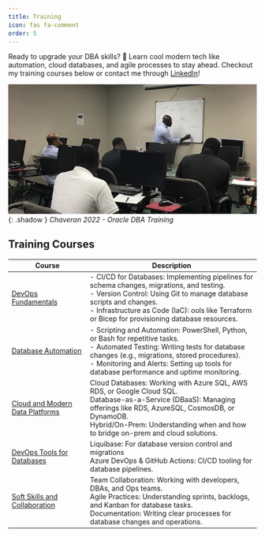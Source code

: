 ```yaml
---
title: Training
icon: fas fa-comment
order: 5
---
```


Ready to upgrade your DBA skills? 🚀 Learn cool modern tech like automation, cloud databases, and agile processes to stay ahead. Checkout my training courses below or contact me through [LinkedIn](https://www.linkedin.com/in/richard-koranteng)!

![Chaveran 2022 - Oracle DBA Training](/assets/img/sample/training.jpg){: .shadow }
_Chaveran 2022 - Oracle DBA Training_

## Training Courses

| Course   	| Description |
|-----------|-------------------|
| [DevOps Fundamentals](#) | - CI/CD for Databases: Implementing pipelines for schema changes, migrations, and testing. <br> - Version Control: Using Git to manage database scripts and changes. <br> - Infrastructure as Code (IaC): ools like Terraform or Bicep for provisioning database resources. |
| [Database Automation](#) | - Scripting and Automation: PowerShell, Python, or Bash for repetitive tasks. <br> - Automated Testing: Writing tests for database changes (e.g., migrations, stored procedures). <br> - Monitoring and Alerts: Setting up tools for database performance and uptime monitoring. |
| [Cloud and Modern Data Platforms](#) | Cloud Databases: Working with Azure SQL, AWS RDS, or Google Cloud SQL. <br> Database-as-a-Service (DBaaS): Managing offerings like RDS, AzureSQL, CosmosDB, or DynamoDB. <br> Hybrid/On-Prem: Understanding when and how to bridge on-prem and cloud solutions. |
| [DevOps Tools for Databases](#) | Liquibase: For database version control and migrations <br> Azure DevOps & GitHub Actions: CI/CD tooling for database pipelines. |
| [Soft Skills and Collaboration](#) | Team Collaboration: Working with developers, DBAs, and Ops teams. <br> Agile Practices: Understanding sprints, backlogs, and Kanban for database tasks. <br> Documentation: Writing clear processes for database changes and operations.|